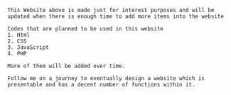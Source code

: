 	This Website above is made just for interest purposes and will be updated when there is enough time to add more items into the website

	Codes that are planned to be used in this website
	1. Html
	2. CSS
	3. JavaScript
	4. PHP

	More of them will be added over time. 

	Follow me on a journey to eventually design a website which is presentable and has a decent number of functions within it.
